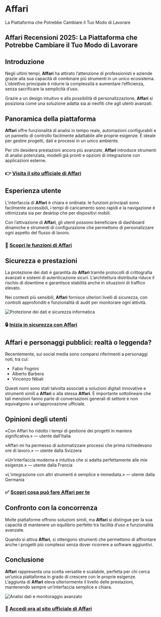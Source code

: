 # Affari
La Piattaforma che Potrebbe Cambiare il Tuo Modo di Lavorare
## Affari Recensioni 2025: La Piattaforma che Potrebbe Cambiare il Tuo Modo di Lavorare

## Introduzione
Negli ultimi tempi, **Affari** ha attirato l’attenzione di professionisti e aziende grazie alla sua capacità di combinare più strumenti in un unico ecosistema. L’obiettivo principale è ridurre la complessità e aumentare l’efficienza, senza sacrificare la semplicità d’uso.

Grazie a un design intuitivo e alla possibilità di personalizzazione, **Affari** si posiziona come una soluzione adatta sia ai neofiti che agli utenti avanzati.

## Panoramica della piattaforma
**Affari** offre funzionalità di analisi in tempo reale, automazioni configurabili e un pannello di controllo facilmente adattabile alle proprie esigenze. È ideale per gestire progetti, dati e processi in un unico ambiente.

Per chi desidera prestazioni ancora più avanzate, **Affari** introduce strumenti di analisi potenziata, modelli già pronti e opzioni di integrazione con applicazioni esterne.

### 👉 **[Visita il sito ufficiale di Affari](https://affariofficial.com)**

## Esperienza utente
L’interfaccia di **Affari** è chiara e ordinata: le funzioni principali sono facilmente accessibili, i tempi di caricamento sono rapidi e la navigazione è ottimizzata sia per desktop che per dispositivi mobili.

Con l’attivazione di **Affari**, gli utenti possono beneficiare di dashboard dinamiche e strumenti di configurazione che permettono di personalizzare ogni aspetto del flusso di lavoro.

### 🔗 **[Scopri le funzioni di Affari](https://affariofficial.com)**

## Sicurezza e prestazioni
La protezione dei dati è garantita da **Affari** tramite protocolli di crittografia avanzati e sistemi di autenticazione sicuri. L’architettura distribuita riduce il rischio di downtime e garantisce stabilità anche in situazioni di traffico elevato.

Nei contesti più sensibili, **Affari** fornisce ulteriori livelli di sicurezza, con controlli approfonditi e funzionalità di audit per monitorare ogni attività.

![Protezione dei dati e sicurezza informatica](https://www.ictsecuritymagazine.com/wp-content/uploads/contromisure-sicurezza-informatica.jpg)

### 🔒 **[Inizia in sicurezza con Affari](https://affariofficial.com)**

## Affari e personaggi pubblici: realtà o leggenda?
Recentemente, sui social media sono comparsi riferimenti a personaggi noti, tra cui:

- Fabio Fognini
- Alberto Barbera
- Vincenzo Nibali

Questi nomi sono stati talvolta associati a soluzioni digitali innovative e strumenti simili a **Affari** o alla stessa **Affari**. È importante sottolineare che tali menzioni fanno parte di conversazioni generali di settore e non equivalgono a un’approvazione ufficiale.

## Opinioni degli utenti
«Con Affari ho ridotto i tempi di gestione dei progetti in maniera significativa.» — utente dall’Italia

«Affari mi ha permesso di automatizzare processi che prima richiedevano ore di lavoro.» — utente dalla Svizzera

«Un’interfaccia moderna e intuitiva che si adatta perfettamente alle mie esigenze.» — utente dalla Francia

«L’integrazione con altri strumenti è semplice e immediata.» — utente dalla Germania

### ✅ **[Scopri cosa può fare Affari per te](https://affariofficial.com)**

## Confronto con la concorrenza
Molte piattaforme offrono soluzioni simili, ma **Affari** si distingue per la sua capacità di mantenere un equilibrio perfetto tra facilità d’uso e funzionalità avanzate.

Quando si attiva **Affari**, si ottengono strumenti che permettono di affrontare anche i progetti più complessi senza dover ricorrere a software aggiuntivi.

## Conclusione
**Affari** rappresenta una scelta versatile e scalabile, perfetta per chi cerca un’unica piattaforma in grado di crescere con le proprie esigenze. L’aggiunta di **Affari** eleva ulteriormente il livello delle prestazioni, mantenendo sempre un’interfaccia semplice e chiara.

![Analisi dati e monitoraggio avanzato](https://www.zerounoweb.it/wp-content/uploads/2024/11/neodata-4.png)

### 🚀 **[Accedi ora al sito ufficiale di Affari](https://affariofficial.com)**
